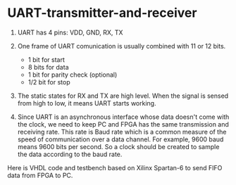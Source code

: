 # UART-transmitter-and-receiver

1. UART has 4 pins: VDD, GND, RX, TX

2. One frame of UART comunication is usually combined with 11 or 12 bits.
   * 1 bit for start
   * 8 bits for data
   * 1 bit for parity check (optional)
   * 1/2 bit for stop    
   
3. The static states for RX and TX are high level. When the signal is sensed from high to low, it means UART starts working. 

4. Since UART is an asynchronous interface whose data doesn't come with the clock, we need to keep PC and FPGA has the same transmission and receiving rate. 
   This rate is Baud rate which is a common measure of the speed of communication over a data channel.
   For example, 9600 baud means 9600 bits per second. So a clock should be created to sample the data according to the baud rate.

Here is VHDL code and testbench based on Xilinx Spartan-6 to send FIFO data from FPGA to PC.
